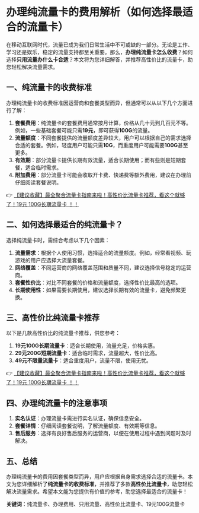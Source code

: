 # 办理纯流量卡的费用解析（如何选择最适合的流量卡）

在移动互联网时代，流量已成为我们日常生活中不可或缺的一部分。无论是工作、学习还是娱乐，稳定的流量支持都至关重要。那么，**办理纯流量卡怎么收费**？如何选择**只用流量办什么卡合适**？本文将为您详细解答，并推荐高性价比的流量卡，助您轻松解决流量需求。

## 一、纯流量卡的收费标准

办理纯流量卡的收费标准因运营商和套餐类型而异，但通常可以从以下几个方面进行了解：

1. **套餐费用**：纯流量卡的套餐费用通常按月计算，价格从几十元到几百元不等。例如，一些基础套餐可能只需**19元**，即可获得**100G**的流量。
2. **流量额度**：不同套餐提供的流量额度差异较大，用户可以根据自己的需求选择合适的套餐。例如，轻度用户可能只需**10G**，而重度用户可能需要**100G**甚至更多。
3. **有效期**：部分流量卡提供长期有效流量，适合长期使用；而有些则是短期套餐，适合临时需求。
4. **附加费用**：部分流量卡可能会收取开卡费、快递费等额外费用，建议在办理前仔细阅读套餐说明。

👉 [【建议收藏】最全聚合流量卡指南来啦！高性价比流量卡推荐，看这个就够了！19元 100G长期流量卡 ！！](https://bit.ly/Liuliangka)

## 二、如何选择最适合的纯流量卡？

选择纯流量卡时，需综合考虑以下几个因素：

1. **流量需求**：根据个人使用习惯，选择适合的流量额度。例如，经常看视频、玩游戏的用户应选择大流量套餐。
2. **网络覆盖**：不同运营商的网络覆盖范围和质量不同，建议选择信号稳定的运营商。
3. **套餐性价比**：对比不同套餐的价格和流量额度，选择性价比最高的选项。
4. **长期使用性**：如果需要长期使用，建议选择长期有效的流量卡，避免频繁更换。

## 三、高性价比纯流量卡推荐

以下是几款高性价比的纯流量卡推荐，供您参考：

1. **19元100G长期流量卡**：适合长期使用，流量充足，价格实惠。
2. **29元200G短期流量卡**：适合临时需求，流量超大，性价比高。
3. **49元不限量流量卡**：适合重度用户，流量不限，使用无忧。

👉 [【建议收藏】最全聚合流量卡指南来啦！高性价比流量卡推荐，看这个就够了！19元 100G长期流量卡 ！！](https://bit.ly/Liuliangka)

## 四、办理纯流量卡的注意事项

1. **实名认证**：办理流量卡需进行实名认证，确保信息安全。
2. **套餐详情**：仔细阅读套餐说明，了解流量额度、有效期等信息。
3. **售后服务**：选择有良好售后服务的运营商，以便在使用过程中遇到问题时及时解决。

## 五、总结

办理纯流量卡的费用因套餐类型而异，用户应根据自身需求选择合适的流量卡。本文为您详细解析了**纯流量卡的收费标准**，并推荐了多款**高性价比流量卡**，助您轻松解决流量需求。希望本文能为您提供有价值的参考，助您选择最适合的流量卡！

**关键词**：纯流量卡、办理费用、只用流量、高性价比流量卡、19元100G流量卡